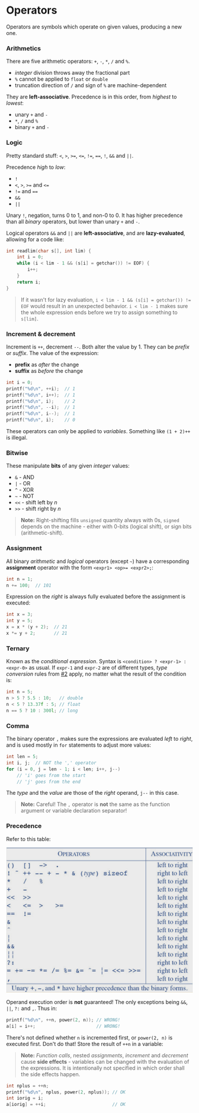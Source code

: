 # Operators

Operators are symbols which operate on given values, producing a new one.

### Arithmetics

There are five arithmetic operators: `+`, `-`, `*`, `/` and `%`.

* *integer* division throws away the fractional part
* `%` cannot be applied to `float` or `double`
* truncation direction of `/` and sign of `%` are machine-dependent

They are **left-associative**. Precedence is in this order, from *highest* to *lowest*:

* unary `+` and `-`
* `*`, `/` and `%`
* binary `+` and `-`

### Logic

Pretty standard stuff: `<`, `>`, `>=`, `<=`, `!=`, `==`, `!`, `&&` and `||`.

Precedence *high* to *low*:

* `!`
* `<`, `>`, `>=` and `<=`
* `!=` and `==`
* `&&`
* `||`

Unary `!`, negation, turns 0 to 1, and non-0 to 0. It has higher precedence than all *binary* operators, but lower than unary `+` and `-`.

Logical operators `&&` and `||` are **left-associative**, and are **lazy-evaluated**, allowing for a code like:

```c
int readlim(char s[], int lim) {
    int i = 0;
    while (i < lim - 1 && (s[i] = getchar()) != EOF) {
        i++;
    }
    return i;
}
```

> If it wasn't for lazy evaluation, `i < lim - 1 && (s[i] = getchar()) != EOF` would result in an unexpected behavior. `i < lim - 1` makes sure the whole expression ends before we try to assign something to `s[lim]`.

### Increment & decrement

Increment is `++`, decrement `--`. Both alter the value by 1. They can be *prefix* or *suffix*. The value of the expression:

* **prefix** as *after* the change
* **suffix** as *before* the change

```c
int i = 0;
printf("%d\n", ++i);  // 1
printf("%d\n", i++);  // 1
printf("%d\n", i);    // 2
printf("%d\n", --i);  // 1
printf("%d\n", i--);  // 1
printf("%d\n", i);    // 0
```

These operators can only be applied to *variables*. Something like `(1 + 2)++` is illegal.

### Bitwise

These manipulate **bits** of any given *integer* values:

* `&` - AND
* `|` - OR
* `^` - XOR
* `~` - NOT
* `<<` - shift left by *n*
* `>>` - shift right by *n*

> **Note:** Right-shifting fills `unsigned` quantity always with 0s, `signed` depends on the machine - either with 0-bits (logical shift), or sign bits (arithmetic-shift).

### Assignment

All binary *arithmetic* and *logical* operators (except `~`) have a corresponding **assignment** operator with the form `<expr1> <op>= <expr2>;`:

```c
int n = 1;
n += 100;  // 101
```

Expression on the *right* is always fully evaluated before the assignment is executed:

```c
int x = 3;
int y = 5;
x = x * (y + 2);  // 21
x *= y + 2;       // 21
```

### Ternary

Known as the *conditional expression*. Syntax is `<condition> ? <expr-1> : <expr-0>` as usual. If `expr-1` and `expr-2` are of different types, *type conversion* rules from [#2](./02types.md) apply, no matter what the result of the condition is:

```c
int n = 5;
n > 5 ? 5.5 : 10;   // double
n < 5 ? 13.37f : 5; // float
n == 5 ? 10 : 300l; // long
```

### Comma

The binary operator `,` makes sure the expressions are evaluated *left* to *right*, and is used mostly in `for` statements to adjust more values:

```c
int len = 5;
int i, j;  // NOT the ',' operator
for (i = 0, j = len - 1; i < len; i++, j--)
    // 'i' goes from the start
    // 'j' goes from the end
```

The *type* and the *value* are those of the *right* operand, `j--` in this case.

> **Note:** Careful! The `,` operator is **not** the same as the function argument or variable declaration separator!

### Precedence

Refer to this table:

![precedence](assets/operators.png)

Operand execution order is **not** guaranteed! The only exceptions being `&&`, `||`, `?:` and `,`. Thus in:

```c
printf("%d\n", ++n, power(2, n)); // WRONG!
a[i] = i++;                       // WRONG!
```

There's not defined whether `n` is incremented first, or `power(2, n)` is executed first. Don't do that! Store the result of `++n` in a variable:

> **Note:** *Function calls*, nested *assignments*, *increment* and *decrement* cause **side effects** - variables can be changed with the evaluation of the expressions. It is intentionally not specified in which order shall the side effects happen.

```c
int nplus = ++n;
printf("%d\n", nplus, power(2, nplus)); // OK
int iorig = i;
a[iorig] = ++i;                         // OK
```
